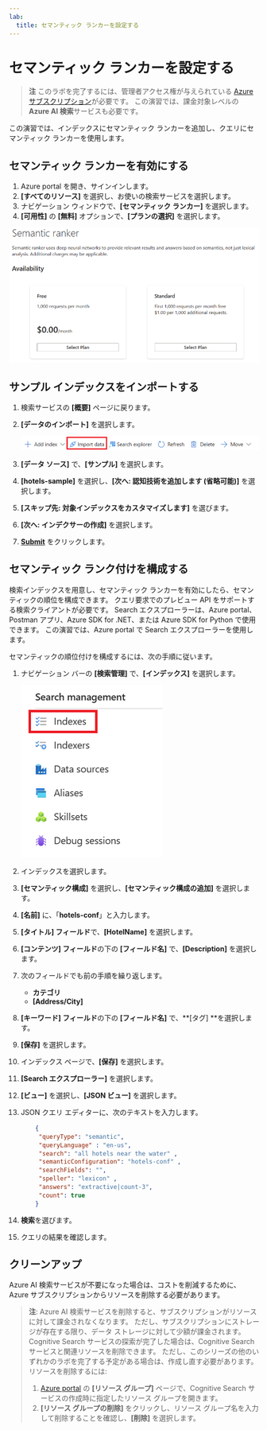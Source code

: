 ```yaml
---
lab:
  title: セマンティック ランカーを設定する
---
```


# セマンティック ランカーを設定する

> **注** このラボを完了するには、管理者アクセス権が与えられている [Azure サブスクリプション](https://azure.microsoft.com/free?azure-portal=true)が必要です。 この演習では、課金対象レベルの **Azure AI 検索**サービスも必要です。

この演習では、インデックスにセマンティック ランカーを追加し、クエリにセマンティック ランカーを使用します。

## セマンティック ランカーを有効にする

1. Azure portal を開き、サインインします。
1. **[すべてのリソース]** を選択し、お使いの検索サービスを選択します。
1. ナビゲーション ウィンドウで、**[セマンティック ランカー]** を選択します。
1. **[可用性]** の **[無料]** オプションで、**[プランの選択]** を選択します。

![セマンティック ランカー ダイアログ ボックスのスクリーンショット。](../media/semantic-search/semanticsearch.png)

## サンプル インデックスをインポートする

1. 検索サービスの **[概要]** ページに戻ります。
1. **[データのインポート]** を選択します。

    ![データのインポート ボタンのスクリーンショット。](../media/semantic-search/importdata.png)

1. **[データ ソース]** で、**[サンプル]** を選択します。
1. **[hotels-sample]** を選択し、**[次へ: 認知技術を追加します (省略可能)]** を選択します。
1. **[スキップ先: 対象インデックスをカスタマイズします]** を選びます。
1. **[次へ: インデクサーの作成]** を選択します。
1. **[Submit](送信)** をクリックします。

## セマンティック ランク付けを構成する

検索インデックスを用意し、セマンティック ランカーを有効にしたら、セマンティックの順位を構成できます。 クエリ要求でのプレビュー API をサポートする検索クライアントが必要です。 Search エクスプローラーは、Azure portal、Postman アプリ、Azure SDK for .NET、または Azure SDK for Python で使用できます。 この演習では、Azure portal で Search エクスプローラーを使用します。

セマンティックの順位付けを構成するには、次の手順に従います。

1. ナビゲーション バーの **[検索管理]** で、**[インデックス]** を選択します。

    ![[インデックス] ボタンのスクリーンショット。](../media/semantic-search/indexes.png)

1. インデックスを選択します。
1. **[セマンティック構成]** を選択し、**[セマンティック構成の追加]** を選択します。
1. **[名前]** に、「**hotels-conf**」と入力します。
1. **[タイトル] フィールド**で、**[HotelName]** を選択します。
1. **[コンテンツ] フィールド**の下の **[フィールド名]** で、**[Description]** を選択します。
1. 次のフィールドでも前の手順を繰り返します。
    - **カテゴリ**
    - **[Address/City]**
1. **[キーワード] フィールド**の下の **[フィールド名]** で、**[タグ] **を選択します。
1. **[保存]** を選択します。
1. インデックス ページで、**[保存]** を選択します。
1. **[Search エクスプローラー]** を選択します。
1. **[ビュー]** を選択し、**[JSON ビュー]** を選択します。
1. JSON クエリ エディターに、次のテキストを入力します。

    ```json
        {
         "queryType": "semantic",
         "queryLanguage" : "en-us",
         "search": "all hotels near the water" , 
         "semanticConfiguration": "hotels-conf" , 
         "searchFields": "",
         "speller": "lexicon" , 
         "answers": "extractive|count-3",
         "count": true
        }
    ```

1. **検索**を選びます。
1. クエリの結果を確認します。

## クリーンアップ

Azure AI 検索サービスが不要になった場合は、コストを削減するために、Azure サブスクリプションからリソースを削除する必要があります。

>**注**: Azure AI 検索サービスを削除すると、サブスクリプションがリソースに対して課金されなくなります。 ただし、サブスクリプションにストレージが存在する限り、データ ストレージに対して少額が課金されます。 Cognitive Search サービスの探索が完了した場合は、Cognitive Search サービスと関連リソースを削除できます。 ただし、このシリーズの他のいずれかのラボを完了する予定がある場合は、作成し直す必要があります。
> リソースを削除するには:
> 1. [Azure portal](https://portal.azure.com?azure-portal=true ) の **[リソース グループ]** ページで、Cognitive Search サービスの作成時に指定したリソース グループを開きます。
> 1. **[リソース グループの削除]** をクリックし、リソース グループ名を入力して削除することを確認し、**[削除]** を選択します。
